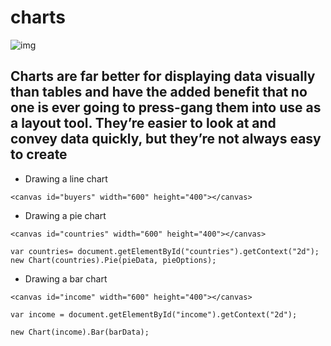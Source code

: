 # charts

![img](https://canvasjs.com/wp-content/uploads/images/gallery/javascript-charts/overview/javascript-charts-graphs-index-data-label.png)

## Charts are far better for displaying data visually than tables and have the added benefit that no one is ever going to press-gang them into use as a layout tool. They’re easier to look at and convey data quickly, but they’re not always easy to create

- Drawing a line chart

`<canvas id="buyers" width="600" height="400"></canvas>`

- Drawing a pie chart

`<canvas id="countries" width="600" height="400"></canvas>`

`var countries= document.getElementById("countries").getContext("2d"); new Chart(countries).Pie(pieData, pieOptions);`

- Drawing a bar chart

`<canvas id="income" width="600" height="400"></canvas>`

` var income = document.getElementById("income").getContext("2d"); `

` new Chart(income).Bar(barData); `
